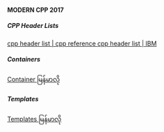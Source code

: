 #### MODERN CPP 2017 

##### CPP Header Lists
<a href="https://en.cppreference.com/w/cpp/header">cpp header list | cpp reference </a>
<a href="https://www.ibm.com/docs/en/zos/2.3.0?topic=reference-standard-c-library-header-files">cpp header list | IBM </a>


##### Containers
<a href="https://romroboticsmyanmar.gitbook.io/stl/"> Container မြန်မာလို </a>

##### Templates
<a href="https://romroboticsmyanmar.gitbook.io/c-templates/"> Templates မြန်မာလို </a>
